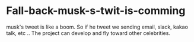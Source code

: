 # Fall-back-musk-s-twit-is-comming
musk's tweet is like a boom. So if he tweet we sending email, slack, kakao talk, etc .. The project can develop and fly toward other celebrities.
